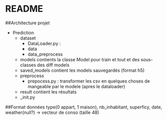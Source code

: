 # README

##Architecture projet
<ul>
    <li>Prediction
        <ul>
            <li>dataset
            <ul>
                <li>DataLoader.py : </li>
                <li>data</li>
                <li>data_preprocess</li>
            </ul>
            </li>
            <li>models
                contients la classe Model pour train et tout et des sous-classes des diff models
            </li>
            <li>saved_models
                contient les models sauvegardés (format h5)
            </li>
            <li>preprocess
                <ul><li>prepocess.py : transformer les csv en quelques choses de mangeable par le modele (apres le dataloader)</li></ul>
            </li>
            <li>result
                contient les résultats</li>
            <li>_init.py</li>
        </ul>
    </li>
</ul>

##Format données
type(0 appart, 1 maison), nb_inhabitant, superficy, date, weather(null?) -> vecteur de conso (taille 48)
